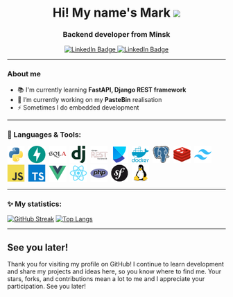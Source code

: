 <div id="header" align="center">
    <h1>
        Hi! My name's Mark <img src="https://media.giphy.com/media/hvRJCLFzcasrR4ia7z/giphy.gif" width="30px"/>
    </h1>
    <h3>
        Backend developer from Minsk
    </h3>
    <div id="badges">
        <a href="https://t.me/mark_cesium">
            <img src="https://img.shields.io/badge/Telegram-blue?style=for-the-badge&logo=telegram&logoColor=white" alt="LinkedIn Badge"/>
        </a>
        <a href="mailto:cesiummark01@gmail.com">
            <img src="https://img.shields.io/badge/email-red?style=for-the-badge&logo=gmail&logoColor=white" alt="LinkedIn Badge"/>
        </a>
    </div>
</div>

---

### About me
- :books: I'm currently learning **FastAPI, Django REST framework**
- 🔭 I’m currently working on my **PasteBin** realisation
- ⚡ Sometimes I do embedded development

---

### :toolbox: Languages & Tools:
<div>
    <img src="https://raw.githubusercontent.com/devicons/devicon/6910f0503efdd315c8f9b858234310c06e04d9c0/icons/python/python-original.svg" title="Python" alt="Python" width="40" height="40">&nbsp;
    <img src="https://raw.githubusercontent.com/devicons/devicon/6910f0503efdd315c8f9b858234310c06e04d9c0/icons/fastapi/fastapi-original.svg" title="FastAPI" alt="FastAPI" width="40" height="40">&nbsp;
    <img src="https://raw.githubusercontent.com/devicons/devicon/6910f0503efdd315c8f9b858234310c06e04d9c0/icons/sqlalchemy/sqlalchemy-original.svg" title="SQLAl" alt="SQLAl" width="40" height="40">&nbsp;
    <img src="https://raw.githubusercontent.com/devicons/devicon/6910f0503efdd315c8f9b858234310c06e04d9c0/icons/django/django-plain.svg" title="Django" alt="Django" width="40" height="40">&nbsp;
    <img src="https://raw.githubusercontent.com/devicons/devicon/6910f0503efdd315c8f9b858234310c06e04d9c0/icons/djangorest/djangorest-original.svg" title="DRF" alt="DRF" width="40" height="40">&nbsp;
    <img src="https://raw.githubusercontent.com/devicons/devicon/6910f0503efdd315c8f9b858234310c06e04d9c0/icons/poetry/poetry-original.svg" title="Poetry" alt="Poetry" width="40" height="40">&nbsp;
    <img src="https://raw.githubusercontent.com/devicons/devicon/6910f0503efdd315c8f9b858234310c06e04d9c0/icons/docker/docker-plain-wordmark.svg" title="Docker" alt="Docker" width="40" height="40">&nbsp;
    <img src="https://raw.githubusercontent.com/devicons/devicon/6910f0503efdd315c8f9b858234310c06e04d9c0/icons/postgresql/postgresql-original.svg" title="postgres" alt="postgres" width="40" height="40">&nbsp;
    <img src="https://raw.githubusercontent.com/devicons/devicon/6910f0503efdd315c8f9b858234310c06e04d9c0/icons/redis/redis-original.svg" title="Redis" alt="Redis" width="40" height="40">&nbsp;
    <img src="https://raw.githubusercontent.com/devicons/devicon/6910f0503efdd315c8f9b858234310c06e04d9c0/icons/tailwindcss/tailwindcss-original.svg" title="tailwind" alt="tailwind" width="40" height="40">&nbsp;
    <img src="https://raw.githubusercontent.com/devicons/devicon/6910f0503efdd315c8f9b858234310c06e04d9c0/icons/javascript/javascript-original.svg" title="JS" alt="JS" width="40" height="40">&nbsp;
    <img src="https://raw.githubusercontent.com/devicons/devicon/6910f0503efdd315c8f9b858234310c06e04d9c0/icons/typescript/typescript-original.svg" title="TS" alt="TS" width="40" height="40">&nbsp;
    <img src="https://raw.githubusercontent.com/devicons/devicon/6910f0503efdd315c8f9b858234310c06e04d9c0/icons/vuejs/vuejs-original.svg" title="Vue" alt="Vue" width="40" height="40">&nbsp;
    <img src="https://raw.githubusercontent.com/devicons/devicon/6910f0503efdd315c8f9b858234310c06e04d9c0/icons/react/react-original.svg" title="React" alt="React" width="40" height="40">&nbsp;
    <img src="https://raw.githubusercontent.com/devicons/devicon/6910f0503efdd315c8f9b858234310c06e04d9c0/icons/php/php-original.svg" title="PHP" alt="PHP" width="40" height="40">&nbsp;
    <img src="https://raw.githubusercontent.com/devicons/devicon/6910f0503efdd315c8f9b858234310c06e04d9c0/icons/symfony/symfony-original.svg" title="Symfony" alt="Symfony" width="40" height="40">&nbsp;
    <img src="https://raw.githubusercontent.com/devicons/devicon/6910f0503efdd315c8f9b858234310c06e04d9c0/icons/linux/linux-original.svg" title="Linux" alt="Linux" width="40" height="40">
</div>

---

### :sparkles: My statistics:
[![GitHub Streak](http://github-readme-streak-stats.herokuapp.com?user=MarkCesium&theme=dark&background=000000)](https://git.io/streak-stats)
[![Top Langs](https://github-readme-stats.vercel.app/api/top-langs/?username=MarkCesium&layout=compact&theme=vision-friendly-dark)](https://github.com/anuraghazra/github-readme-stats)

---

## See you later!
Thank you for visiting my profile on GitHub! I continue to learn development and share my projects and ideas here, so you know where to find me. Your stars, forks, and contributions mean a lot to me and I appreciate your participation. See you later!
<!--
**MarkCesium/MarkCesium** is a ✨ _special_ ✨ repository because its `README.md` (this file) appears on your GitHub profile.

Here are some ideas to get you started:

- 🔭 I’m currently working on ...
- 🌱 I’m currently learning ...
- 👯 I’m looking to collaborate on ...
- 🤔 I’m looking for help with ...
- 💬 Ask me about ...
- 📫 How to reach me: ...
- 😄 Pronouns: ...
- ⚡ Fun fact: ...
-->
